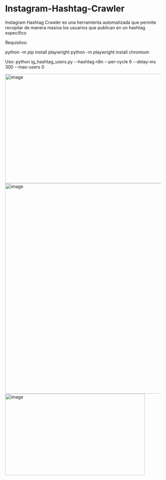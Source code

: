 # Instagram-Hashtag-Crawler
Instagram Hashtag Crawler es una herramienta automatizada que permite recopilar de manera masiva los usuarios que publican en un hashtag específico

Requisitos: 

python -m pip install playwright
python -m playwright install chromium

Uso:
python ig_hashtag_users.py --hashtag n8n --per-cycle 6 --delay-ms 300 --max-users 0

<img width="840" height="353" alt="image" src="https://github.com/user-attachments/assets/13241359-b75c-4414-b147-708e9c5f3dc0" />

<img width="723" height="680" alt="image" src="https://github.com/user-attachments/assets/c508210d-85f0-4d4c-abd8-5535399a279c" />

<img width="452" height="263" alt="image" src="https://github.com/user-attachments/assets/6f5a92c6-4d24-4666-9f97-f3a125d20bd1" />



